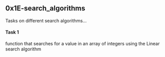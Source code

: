 ## 0x1E-search_algorithms

Tasks on different search algorithms...

#### Task 1
function that searches for a value in an array of integers using the Linear search algorithm
